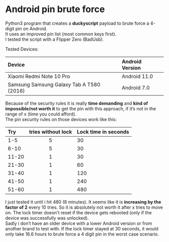# Android pin brute force

Python3 program that creates a **duckyscript** payload to brute force a 4-digit pin on Android.  
It uses an improved pin list (most common keys first).  
I tested the script with a Flipper Zero (BadUsb).

Tested Devices:  

| Device | Android Version |
| :--- | :--- |
| Xiaomi Redmi Note 10 Pro | Android 11.0 |
| Samsung Samsung Galaxy Tab A T580 (2016) | Android 7.0 |
  
Because of the security rules it is really **time demanding** and **kind of impossible/not worth it** to get the pin with this approach, if it’s not in the range of x (time you could afford).  
The pin security rules on those devices work like this:  
  
| Try  | tries without lock | Lock time in seconds |
| :--- | :---: | :--- |
| 1-5 | 5 | 30 |
| 6-10 | 5 | 30 |
| 11-20 | 1 | 30 |
| 21-30 | 1 | 60 |
| 31-40 | 1 | 120 |
| 41-50 | 1 | 240 |
| 51-60 | 1 | 480 |

I just tested it until i hit 480 (8 minutes).
It seems like it is **increasing by the factor of 2** every 10 tries. So it is absolutely not worth it after x tries to move on.
The lock timer doesn't reset if the device gets rebooted (only if the device was successfully was unlocked).  
Sadly i don’t have an older device with a lower Android version or from another brand to test with.
If the lock timer stayed at 30 seconds, it would only take 16.6 hours to brute force a 4 digit pin in the worst case scenario.
